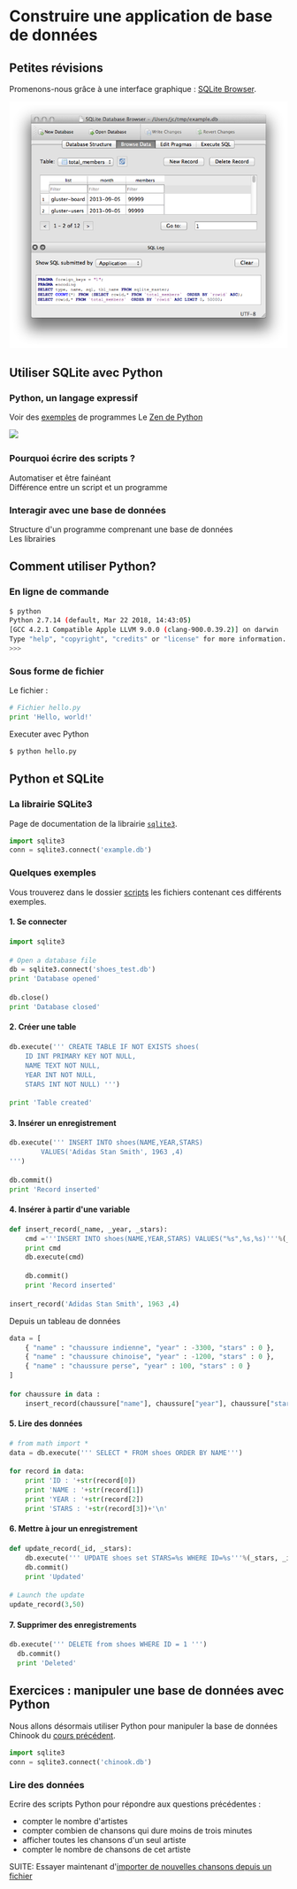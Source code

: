 # Construire une application de base de données


## Petites révisions

Promenons-nous grâce à une interface graphique : [SQLite Browser](https://sqlitebrowser.org/).

![](https://github.com/sqlitebrowser/sqlitebrowser/raw/master/images/sqlitebrowser.png)


## Utiliser SQLite avec Python

### Python, un langage expressif

Voir des [exemples](https://wiki.python.org/moin/SimplePrograms) de programmes
Le [Zen de Python](https://www.python.org/dev/peps/pep-0020/)  

![](https://cdn-images-1.medium.com/max/1600/0*17G8RRzpccm_7F0U.png)

### Pourquoi écrire des scripts ?

Automatiser et être fainéant  
Différence entre un script et un programme

### Interagir avec une base de données

Structure d'un programme comprenant une base de données  
Les librairies


## Comment utiliser Python?

### En ligne de commande

```bash
$ python
Python 2.7.14 (default, Mar 22 2018, 14:43:05)
[GCC 4.2.1 Compatible Apple LLVM 9.0.0 (clang-900.0.39.2)] on darwin
Type "help", "copyright", "credits" or "license" for more information.
>>>
```

### Sous forme de fichier

Le fichier :
```python
# Fichier hello.py
print 'Hello, world!'
```

Executer avec Python
```bash
$ python hello.py
```

## Python et SQLite

### La librairie SQLite3

Page de documentation de la librairie [`sqlite3`](https://docs.python.org/2/library/sqlite3.html).

```python
import sqlite3
conn = sqlite3.connect('example.db')
```

### Quelques exemples

Vous trouverez dans le dossier [scripts](./scripts) les fichiers contenant ces différents exemples.

#### 1. Se connecter
```python
import sqlite3

# Open a database file
db = sqlite3.connect('shoes_test.db')
print 'Database opened'

db.close()
print 'Database closed'
```

#### 2. Créer une table

```python
db.execute(''' CREATE TABLE IF NOT EXISTS shoes(
    ID INT PRIMARY KEY NOT NULL,
    NAME TEXT NOT NULL,
    YEAR INT NOT NULL,
    STARS INT NOT NULL) ''')

print 'Table created'
```


#### 3. Insérer un enregistrement

```python
db.execute(''' INSERT INTO shoes(NAME,YEAR,STARS)
        VALUES('Adidas Stan Smith', 1963 ,4)
''')

db.commit()
print 'Record inserted'
```

#### 4. Insérer à partir d'une variable

```python
def insert_record(_name, _year, _stars):
    cmd ='''INSERT INTO shoes(NAME,YEAR,STARS) VALUES("%s",%s,%s)'''%(_name, _year, _stars)
    print cmd
    db.execute(cmd)

    db.commit()
    print 'Record inserted'

insert_record('Adidas Stan Smith', 1963 ,4)

```

Depuis un tableau de données

```python
data = [
    { "name" : "chaussure indienne", "year" : -3300, "stars" : 0 },
    { "name" : "chaussure chinoise", "year" : -1200, "stars" : 0 },
    { "name" : "chaussure perse", "year" : 100, "stars" : 0 }
]

for chaussure in data :
    insert_record(chaussure["name"], chaussure["year"], chaussure["stars"])
```

#### 5. Lire des données

```python
# from math import *
data = db.execute(''' SELECT * FROM shoes ORDER BY NAME''')

for record in data:
    print 'ID : '+str(record[0])
    print 'NAME : '+str(record[1])
    print 'YEAR : '+str(record[2])
    print 'STARS : '+str(record[3])+'\n'
```

#### 6. Mettre à jour un enregistrement

```python
def update_record(_id, _stars):
    db.execute(''' UPDATE shoes set STARS=%s WHERE ID=%s'''%(_stars, _id))
    db.commit()
    print 'Updated'

# Launch the update
update_record(3,50)
```
#### 7. Supprimer des enregistrements

```python
db.execute(''' DELETE from shoes WHERE ID = 1 ''')
  db.commit()
  print 'Deleted'
```

## Exercices : manipuler une base de données avec Python

Nous allons désormais utiliser Python pour manipuler la base de données Chinook du [cours précédent](./seance1).

```python
import sqlite3
conn = sqlite3.connect('chinook.db')
```

### Lire des données

Ecrire des scripts Python pour répondre aux questions précédentes :

- compter le nombre d'artistes
- compter combien de chansons qui dure moins de trois minutes
- afficher toutes les chansons d'un seul artiste
- compter le nombre de chansons de cet artiste


SUITE: Essayer maintenant d'[importer de nouvelles chansons depuis un fichier](/seance3)
